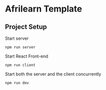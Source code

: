 # Afrilearn Template

## Project Setup
Start server
```
npm run server
```

Start React Front-end
```
npm run client
```

Start both the server and the client concurrently
```
npm run dev
```
